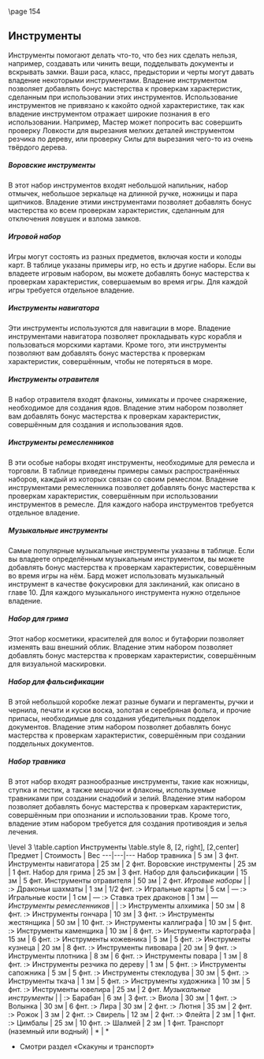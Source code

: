 
\page 154
## Инструменты
Инструменты помогают делать что-то, что без них сделать нельзя, например, создавать или чинить вещи, подделывать документы и вскрывать замки. Ваши раса, класс, предыстории и черты могут давать владение некоторыми инструментами. Владение инструментом позволяет добавлять бонус мастерства к проверкам характеристик, сделанным при использовании этих инструментов. Использование инструментов не привязано к какойто одной характеристике, так как владение инструментом отражает широкие познания в его использовании. Например, Мастер может попросить вас совершить проверку Ловкости для вырезания мелких деталей инструментом резчика по дереву, или проверку Силы для вырезания чего-то из очень твёрдого дерева.

##### Воровские инструменты
В этот набор инструментов входят небольшой напильник, набор отмычек, небольшое зеркальце на длинной ручке, ножницы и пара щипчиков. Владение этими инструментами позволяет добавлять бонус мастерства ко всем проверкам характеристик, сделанным для отключения ловушек и взлома замков.
##### Игровой набор
Игры могут состоять из разных предметов, включая кости и колоды карт. В таблице указаны примеры игр, но есть и другие наборы. Если вы владеете игровым набором, вы можете добавлять бонус мастерства к проверкам характеристик, совершаемым во время игры. Для каждой игры требуется отдельное владение.
##### Инструменты навигатора
Эти инструменты используются для навигации в море. Владение инструментами навигатора позволяет прокладывать курс корабля и пользоваться морскими картами. Кроме того, эти инструменты позволяют вам добавлять бонус мастерства к проверкам характеристик, совершённым, чтобы не потеряться в море.
##### Инструменты отравителя
В набор отравителя входят флаконы, химикаты и прочее снаряжение, необходимое для создания ядов. Владение этим набором позволяет вам добавлять бонус мастерства к проверкам характеристик, совершённым для создания и использования ядов.
##### Инструменты ремесленников
В эти особые наборы входят инструменты, необходимые для ремесла и торговли. В таблице приведены примеры самых распространённых наборов, каждый из которых связан со своим ремеслом. Владение инструментами ремесленника позволяет добавлять бонус мастерства к проверкам характеристик, совершённым при использовании инструментов в ремесле. Для каждого набора инструментов требуется отдельное владение.
##### Музыкальные инструменты
Самые популярные музыкальные инструменты указаны в таблице. Если вы владеете определённым музыкальным инструментом, вы можете добавлять бонус мастерства к проверкам характеристик, совершённым во время игры на нём. Бард может использовать музыкальный инструмент в качестве фокусировки для заклинаний, как описано в главе 10. Для каждого музыкального инструмента нужно отдельное владение.
##### Набор для грима
Этот набор косметики, красителей для волос и бутафории позволяет изменять ваш внешний облик. Владение этим набором позволяет добавлять бонус мастерства к проверкам характеристик, совершённым для визуальной маскировки.
##### Набор для фальсификации
В этой небольшой коробке лежат разные бумаги и пергаменты, ручки и чернила, печати и куски воска, золотая и серебряная фольга, и прочие припасы, необходимые для создания убедительных подделок документов. Владение этим набором позволяет добавлять бонус мастерства к проверкам характеристик, совершённым при создании поддельных документов.
##### Набор травника
В этот набор входят разнообразные инструменты, такие как ножницы, ступка и пестик, а также мешочки и флаконы, используемые травниками при создании снадобий и зелий. Владение этим набором позволяет добавлять бонус мастерства к проверкам характеристик, совершённым при опознании и использовании трав. Кроме того, владение этим набором требуется для создания противоядия и зелья лечения.

\level 3
\table.caption Инструменты
\table.style 8, [2, right], [2,center]
Предмет | Стоимость | Вес
---|---|---
Набор травника | 5 зм | 3 фнт.
Инструменты навигатора | 25 зм | 2 фнт.
Воровские инструменты | 25 зм | 1 фнт.
Набор для грима | 25 зм | 3 фнт.
Набор для фальсификации | 15 зм | 5 фнт.
Инструменты отравителя | 50 зм | 2 фнт.
*Игровые наборы* |  |
:> Драконьи шахматы | 1 зм | 1/2 фнт.
:> Игральные карты | 5 см | —
:> Игральные кости | 1 см | —
:> Ставка трех драконов | 1 зм | —
*Инструменты ремесленников* |  |
:> Инструменты алхимика | 50 зм | 8 фнт.
:> Инструменты гончара | 10 зм | 3 фнт.
:> Инструменты жестянщика | 50 зм | 10 фнт.
:> Инструменты каллиграфа | 10 зм | 5 фнт.
:> Инструменты каменщика | 10 зм | 8 фнт.
:> Инструменты картографа | 15 зм | 6 фнт.
:> Инструменты кожевника | 5 зм | 5 фнт.
:> Инструменты кузнеца | 20 зм | 8 фнт.
:> Инструменты пивовара | 20 зм | 9 фнт.
:> Инструменты плотника | 8 зм | 6 фнт.
:> Инструменты повара | 1 зм | 8 фнт.
:> Инструменты резчика по дереву | 1 зм | 5 фнт.
:> Инструменты сапожника | 5 зм | 5 фнт.
:> Инструменты стеклодува | 30 зм | 5 фнт.
:> Инструменты ткача | 1 зм | 5 фнт.
:> Инструменты художника | 10 зм | 5 фнт.
:> Инструменты ювелира | 25 зм | 2 фнт.
*Музыкальные инструменты* |  |
:> Барабан | 6 зм | 3 фнт.
:> Виола | 30 зм | 1 фнт.
:> Волынка | 30 зм | 6 фнт.
:> Лира | 30 зм | 2 фнт.
:> Лютня | 35 зм | 2 фнт.
:> Рожок | 3 зм | 2 фнт.
:> Свирель | 12 зм | 2 фнт.
:> Флейта | 2 зм | 1 фнт.
:> Цимбалы | 25 зм | 10 фнт.
:> Шалмей | 2 зм | 1 фнт.
Транспорт (наземный или водный) | * | *
* Смотри раздел «Скакуны и транспорт»
